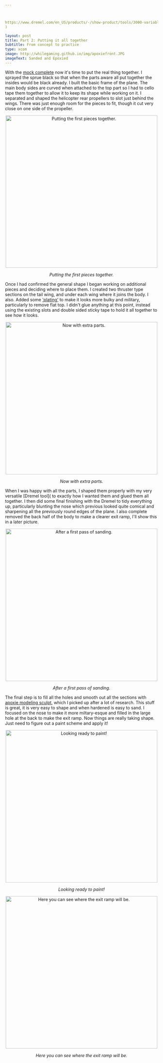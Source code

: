 ```yaml
---



https://www.dremel.com/en_US/products/-/show-product/tools/3000-variable-speed-rotary-tool
)

layout: post
title: Part 2: Putting it all together
Subtitle: From concept to practice
type: xcom
image: http://whilegaming.github.io/img/apoxiefront.JPG
imageText: Sanded and Epoxied
---
```


With the [mock complete](http://whilegaming.github.io/2016-11-20-BirdPlane) now it's time to put the real thing together. I
sprayed the sprue black so that when the parts aware all put together the
insides would be black already. I built the basic frame of the plane. The
main body sides are curved when attached to the top part so I had to cello
tape them together to allow it to keep its shape while working on it. I
separated and shaped the helicopter rear propellers to slot just behind the
wings. There was just enough room for the pieces to fit, though it cut very
close on one side of the propeller.

<p align="center">
<a href="http://whilegaming.github.io/img/firstpart.JPG"><img src="http://whilegaming.github.io/img/firstpart.JPG" alt=" Putting the first pieces together." width="500"></a>
</p>
<p align="center"><i> Putting the first pieces together.</i></p>

Once I had confirmed the general shape I began working on additional pieces
and deciding where to place them. I created two thruster type sections on
the tail wing, and under each wing where it joins the body. I also. Added
some ['plating'](https://en.m.wikipedia.org/wiki/Vehicle_armour) to make it looks more bulky and military, particularly
to remove flat top. I didn't glue anything at this point, instead using the
existing slots and double sided sticky tape to hold it all together to see
how it looks.

<p align="center">
<a href="http://whilegaming.github.io/img/taped.JPG"><img src="http://whilegaming.github.io/img/taped.JPG" alt=" Now with extra parts." width="500"></a>
</p>
<p align="center"><i> Now with extra parts.</i></p>

When I was happy with all the parts, I shaped them properly with my very
versatile [Dremel tool]( to exactly how I wanted them and glued them all
together. I then did some final finishing with the Dremel to tidy
everything up, particularly blunting the nose which previous looked quite
comical and sharpening all the previously round edges of the plane. I also
complete removed the back half of the body to make a clearer exit ramp,
I'll show this in a later picture.

<p align="center">
<a href="http://whilegaming.github.io/img/sanded.JPG"><img src="http://whilegaming.github.io/img/sanded.JPG" alt=" After a first pass of sanding." width="500"></a>
</p>
<p align="center"><i> After a first pass of sanding.</i></p>

The final step is to fill all the holes and smooth out all the sections
with [apoxie modeling sculpt](https://www.avesstudio.com/apoxie/apoxie-sculpt), which I picked up after a lot of
research. This stuff is great, it is very easy to shape and when hardened
is easy to sand. I focused on the nose to make it more miltary-esque and
filled in the large hole at the back to make the exit ramp. Now things are
really taking shape. Just need to figure out a paint scheme and apply it!

<p align="center">
<a href="http://whilegaming.github.io/img/apoxiefront.JPG"><img src="http://whilegaming.github.io/img/apoxiefront.JPG" alt=" Looking ready to paint!" width="500"></a>
</p>
<p align="center"><i> Looking ready to paint!</i></p>

<p align="center">
<a href="http://whilegaming.github.io/img/apoxieback.JPG"><img src="http://whilegaming.github.io/img/apoxieback.JPG" alt=" Here you can see where the exit ramp will be." width="500"></a>
</p>
<p align="center"><i> Here you can see where the exit ramp will be.</i></p>
